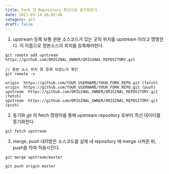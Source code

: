 ```yaml
---
title: Fork 한 Repository 최신으로 동기화하기
date: 2021-03-14 16:03:46
category: git
draft: false
---
```



1. upstream 등록
보통 원본 소스코드가 있는 곳의 위치를 upstream 이라고 명명한다. 이 이름으로 원본소스의 위치를 등록해야한다.

```
git remote add upstream https://github.com/ORIGINAL_OWNER/ORIGINAL_REPOSITORY.git

// 원본 소스 위치 잘 등록 되었느지 확인
git remote -v
```

```
origin  https://github.com/YOUR_USERNAME/YOUR_FORK_REPO.git (fetch)
origin  https://github.com/YOUR_USERNAME/YOUR_FORK_REPO.git (push)
upstream  https://github.com/ORIGINAL_OWNER/ORIGINAL_REPOSITORY.git (fetch)
upstream  https://github.com/ORIGINAL_OWNER/ORIGINAL_REPOSITORY.git (push)
```

2. 동기화
git 의 fetch 명령어를 통해 upstream repository 로부터 최신 데이터를 동기화한다.

```
git fetch upstream
```

3. merge, push
내려받은 소스코드를 실제 내 repository 에 merge 시켜준 뒤, push를 하여 적용시킨다.

```
git merge upstream/master

git push origin master
```